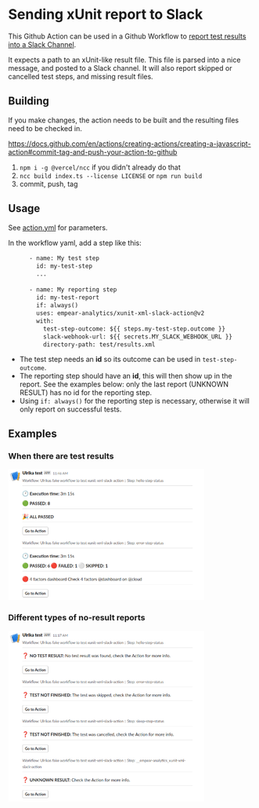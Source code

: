 # Sending xUnit report to Slack

This Github Action can be used in a Github Workflow to [report test results into a Slack Channel](https://api.slack.com/messaging/webhooks).

It expects a path to an xUnit-like result file. This file is parsed into a nice message, and posted to a Slack channel. It will also report skipped or cancelled test steps, and missing result files.

## Building

If you make changes, the action needs to be built and the resulting files need to be checked in.

https://docs.github.com/en/actions/creating-actions/creating-a-javascript-action#commit-tag-and-push-your-action-to-github

1. `npm i -g @vercel/ncc` if you didn't already do that
2. `ncc build index.ts --license LICENSE` or `npm run build`
3. commit, push, tag 

## Usage

See [action.yml](action.yml) for parameters.

In the workflow yaml, add a step like this:

```
      - name: My test step
        id: my-test-step
        ...
        
      - name: My reporting step
        id: my-test-report
        if: always()
        uses: empear-analytics/xunit-xml-slack-action@v2
        with:
          test-step-outcome: ${{ steps.my-test-step.outcome }}
          slack-webhook-url: ${{ secrets.MY_SLACK_WEBHOOK_URL }}
          directory-path: test/results.xml
```
- The test step needs an **id** so its outcome can be used in `test-step-outcome`.
- The reporting step should have an **id**, this will then show up in the report. See the examples below: only the last report (UNKNOWN RESULT) has no id for the reporting step. 
- Using `if: always()` for the reporting step is necessary, otherwise it will only report on successful tests.

## Examples

### When there are test results

<img src="img_3.png" alt="failing" style="width:400px;"/>

### Different types of no-result reports

<img src="img_1.png" alt="drawing" style="width:400px;"/>



